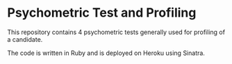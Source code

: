 # Psychometric Test and Profiling

This repository contains 4 psychometric tests generally used for profiling of a candidate.


The code is written in Ruby and is deployed on Heroku using Sinatra.

